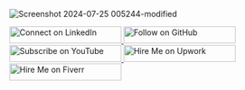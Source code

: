 <div >

![Screenshot 2024-07-25 005244-modified](https://github.com/user-attachments/assets/563c36e1-7046-495f-a025-925a59eba9b7)

<div>
    <a href="https://www.linkedin.com/in/zahidalicodes/" target="_blank" >
        <img src="https://img.shields.io/badge/Connect%20on%20LinkedIn-%23003C30?style=for-the-badge&logo=linkedin&logoColor=%23ffffff" alt="Connect on LinkedIn"  height="30px" width="198"/>
    </a>
    <a href="https://github.com/ZahidAliCodes" target="_blank">
        <img src="https://img.shields.io/badge/Follow%20on%20GitHub-%23003C30?style=for-the-badge&logo=github&logoColor=%23ffffff" alt="Follow on GitHub"  height="30px" width="198"/>
    </a>
    <a href="https://www.youtube.com/@zahidalicoder" target="_blank">
        <img src="https://img.shields.io/badge/Subscribe%20on%20YouTube-%23003C30?style=for-the-badge&logo=youtube&logoColor=%23ffffff" alt="Subscribe on YouTube"  height="30px" width="198"/>
    </a>
    <a href="https://www.upwork.com/freelancers/~01541c5010e2d55f41" target="_blank">
        <img src="https://img.shields.io/badge/Hire%20Me%20on%20Upwork-%23003C30?style=for-the-badge&logo=upwork&logoColor=%23ffffff" alt="Hire Me on Upwork"  height="30px" width="198"/>
    </a>
    <a href="https://www.fiverr.com/zahidalizahi898" target="_blank">
        <img src="https://img.shields.io/badge/Hire%20Me%20on%20Fiverr-%23003C30?style=for-the-badge&logo=fiverr&logoColor=%23ffffff" alt="Hire Me on Fiverr"  height="30px" width="198"/>
    </a>
</div>

</div>
